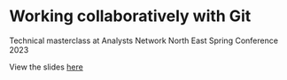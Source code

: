 # Working collaboratively with Git
Technical masterclass at Analysts Network North East Spring Conference 2023

View the slides [here](https://github.com/jumpingrivers/2023-ANNE-version-control)
